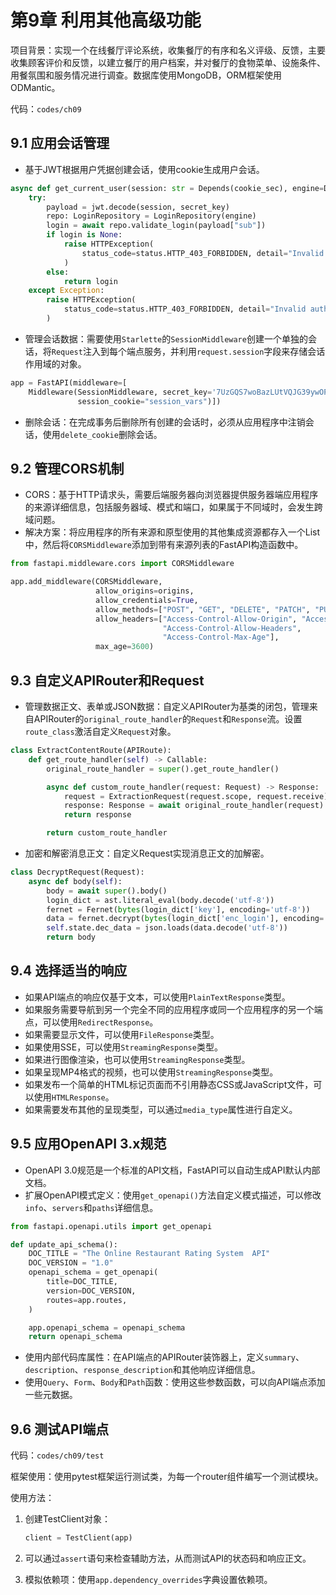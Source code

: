 # 第9章 利用其他高级功能

项目背景：实现一个在线餐厅评论系统，收集餐厅的有序和名义评级、反馈，主要收集顾客评价和反馈，以建立餐厅的用户档案，并对餐厅的食物菜单、设施条件、用餐氛围和服务情况进行调查。数据库使用MongoDB，ORM框架使用ODMantic。

代码：`codes/ch09`

## 9.1 应用会话管理

- 基于JWT根据用户凭据创建会话，使用cookie生成用户会话。

```python
async def get_current_user(session: str = Depends(cookie_sec), engine=Depends(create_db_engine)):
    try:
        payload = jwt.decode(session, secret_key)
        repo: LoginRepository = LoginRepository(engine)
        login = await repo.validate_login(payload["sub"])
        if login is None:
            raise HTTPException(
                status_code=status.HTTP_403_FORBIDDEN, detail="Invalid authentication"
            )
        else:
            return login
    except Exception:
        raise HTTPException(
            status_code=status.HTTP_403_FORBIDDEN, detail="Invalid authentication"
        )
```

- 管理会话数据：需要使用`Starlette`的`SessionMiddleware`创建一个单独的会话，将`Request`注入到每个端点服务，并利用`request.session`字段来存储会话作用域的对象。

```python
app = FastAPI(middleware=[
    Middleware(SessionMiddleware, secret_key='7UzGQS7woBazLUtVQJG39ywOP7J7lkPkB0UmDhMgBR8=',
               session_cookie="session_vars")])
```

- 删除会话：在完成事务后删除所有创建的会话时，必须从应用程序中注销会话，使用`delete_cookie`删除会话。

## 9.2 管理CORS机制

- CORS：基于HTTP请求头，需要后端服务器向浏览器提供服务器端应用程序的来源详细信息，包括服务器域、模式和端口，如果属于不同域时，会发生跨域问题。
- 解决方案：将应用程序的所有来源和原型使用的其他集成资源都存入一个List中，然后将`CORSMiddleware`添加到带有来源列表的FastAPI构造函数中。

```python
from fastapi.middleware.cors import CORSMiddleware

app.add_middleware(CORSMiddleware,
                   allow_origins=origins,
                   allow_credentials=True,
                   allow_methods=["POST", "GET", "DELETE", "PATCH", "PUT"],
                   allow_headers=["Access-Control-Allow-Origin", "Access-Control-Allow-Credentials",
                                  "Access-Control-Allow-Headers",
                                  "Access-Control-Max-Age"],
                   max_age=3600)
```

## 9.3 自定义APIRouter和Request

- 管理数据正文、表单或JSON数据：自定义APIRouter为基类的闭包，管理来自APIRouter的`original_route_handler`的`Request`和`Response`流。设置`route_class`激活自定义`Request`对象。

```python
class ExtractContentRoute(APIRoute):
    def get_route_handler(self) -> Callable:
        original_route_handler = super().get_route_handler()

        async def custom_route_handler(request: Request) -> Response:
            request = ExtractionRequest(request.scope, request.receive)
            response: Response = await original_route_handler(request)
            return response

        return custom_route_handler
```

- 加密和解密消息正文：自定义Request实现消息正文的加解密。

```python
class DecryptRequest(Request):
    async def body(self):
        body = await super().body()
        login_dict = ast.literal_eval(body.decode('utf-8'))
        fernet = Fernet(bytes(login_dict['key'], encoding='utf-8'))
        data = fernet.decrypt(bytes(login_dict['enc_login'], encoding='utf-8'))
        self.state.dec_data = json.loads(data.decode('utf-8'))
        return body
```

## 9.4 选择适当的响应

- 如果API端点的响应仅基于文本，可以使用`PlainTextResponse`类型。
- 如果服务需要导航到另一个完全不同的应用程序或同一个应用程序的另一个端点，可以使用`RedirectResponse`。
- 如果需要显示文件，可以使用`FileResponse`类型。
- 如果使用SSE，可以使用`StreamingResponse`类型。
- 如果进行图像渲染，也可以使用`StreamingResponse`类型。
- 如果呈现MP4格式的视频，也可以使用`StreamingResponse`类型。
- 如果发布一个简单的HTML标记页面而不引用静态CSS或JavaScript文件，可以使用`HTMLResponse`。
- 如果需要发布其他的呈现类型，可以通过`media_type`属性进行自定义。

## 9.5 应用OpenAPI 3.x规范

- OpenAPI 3.0规范是一个标准的API文档，FastAPI可以自动生成API默认内部文档。
- 扩展OpenAPI模式定义：使用`get_openapi()`方法自定义模式描述，可以修改`info`、`servers`和`paths`详细信息。

```python
from fastapi.openapi.utils import get_openapi

def update_api_schema():
    DOC_TITLE = "The Online Restaurant Rating System  API"
    DOC_VERSION = "1.0"
    openapi_schema = get_openapi(
        title=DOC_TITLE,
        version=DOC_VERSION,
        routes=app.routes,
    )

    app.openapi_schema = openapi_schema
    return openapi_schema
```

- 使用内部代码库属性：在API端点的APIRouter装饰器上，定义`summary`、`description`、`response_description`和其他响应详细信息。
- 使用`Query`、`Form`、`Body`和`Path`函数：使用这些参数函数，可以向API端点添加一些元数据。

## 9.6 测试API端点

代码：`codes/ch09/test`

框架使用：使用pytest框架运行测试类，为每一个router组件编写一个测试模块。 

使用方法：
1. 创建TestClient对象：
    ```python
    client = TestClient(app)
    ```

2. 可以通过`assert`语句来检查辅助方法，从而测试API的状态码和响应正文。
3. 模拟依赖项：使用`app.dependency_overrides`字典设置依赖项。